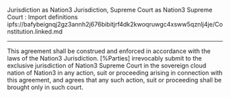 Jurisdiction as Nation3 Jurisdiction, Supreme Court as Nation3 Supreme Court
: Import definitions ipfs://bafybeignqj2gz3annh2j676bibitjrf4dk2kwoqruwgc4xsww5qznlj4je/Constitution.linked.md

---

This agreement shall be construed and enforced in accordance with the laws of the Nation3 Jurisdiction.
[%Parties] irrevocably submit to the exclusive jurisdiction of Nation3 Supreme Court in the sovereign cloud nation of Nation3 in any action, suit or proceeding arising in connection with this agreement, and agrees that any such action, suit or proceeding shall be brought only in such court.
